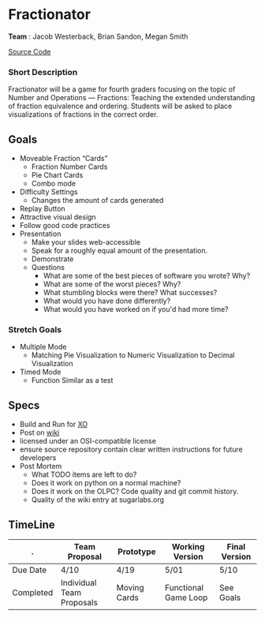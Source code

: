 # Fractionator

**Team** : Jacob Westerback, Brian Sandon, Megan Smith

[Source Code](https://github.com/solanin/fractionator)

### Short Description
Fractionator will be a game for fourth graders focusing on the topic of Number and Operations — Fractions: Teaching the extended understanding of fraction equivalence and ordering. Students will be asked to place visualizations of fractions in the correct order.

## Goals
* Moveable Fraction “Cards”
	* Fraction Number Cards
	* Pie Chart Cards
	* Combo mode
* Difficulty Settings
	* Changes the amount of cards generated
* Replay Button
* Attractive visual design
* Follow good code practices
* Presentation
	* Make your slides web-accessible
	* Speak for a roughly equal amount of the presentation.
	* Demonstrate
	* Questions
		* What are some of the best pieces of software you wrote? Why?
		* What are some of the worst pieces? Why?
		* What stumbling blocks were there? What successes?
		* What would you have done differently?
		* What would you have worked on if you'd had more time?

### Stretch Goals
* Multiple Mode
	* Matching Pie Visualization to Numeric Visualization to Decimal Visualization
* Timed Mode
	* Function Similar as a test

## Specs
* Build and Run for [XO](http://laptop.org/en/laptop/index.shtml)
* Post on [wiki](http://wiki.sugarlabs.org/go/Math4Team/RIT/Projects)
* licensed under an OSI-compatible license
* ensure source repository contain clear written instructions for future developers
* Post Mortem
	* What TODO items are left to do? 
	* Does it work on python on a normal machine? 
	* Does it work on the OLPC? Code quality and git commit history. 
	* Quality of the wiki entry at sugarlabs.org

## TimeLine
. | Team Proposal | Prototype | Working Version | Final Version
-------------|----------------------|--------------|------------------------|------------------
Due Date | 4/10 | 4/19 | 5/01 | 5/10
Completed | Individual Team Proposals | Moving Cards | Functional Game Loop | See Goals
